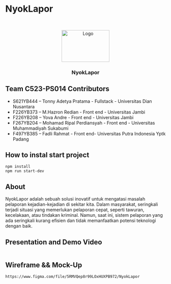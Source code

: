 # NyokLapor

<br />
<p align="center">
  <img src="./src/public/icons/nyoklapor-icon.png" alt="Logo" width="150" height="100">
  <h3 align="center">NyokLapor</h3>
</p>

## Team C523-PS014 Contributors
* S621YB444 – Tonny Adetya Pratama - Fullstack - Universitas Dian Nusantara
* F226YB373 – M.Hazron Redian - Front end - Universitas Jambi
* F226YB208 – Yova Andre - Front end - Universitas Jambi
* F267YB204 – Mohamad Ripal Perdiansyah - Front end - Universitas Muhammadiyah Sukabumi
* F497YB385 – Fadli Rahmat -  Front end- Universitas Putra Indonesia Yptk Padang

## How to instal start project
```
npm install 
npm run start-dev

```

## About
NyokLapor adalah sebuah solusi inovatif untuk mengatasi masalah pelaporan kejadian-kejadian di sekitar kita. Dalam masyarakat, seringkali terjadi situasi yang memerlukan pelaporan cepat, seperti tawuran, kecelakaan, atau tindakan kriminal. Namun, saat ini, sistem pelaporan yang ada seringkali kurang efisien dan tidak memanfaatkan potensi teknologi dengan baik.


## Presentation and Demo Video
```

```
## Wireframe && Mock-Up
```
https://www.figma.com/file/5RMVQep8r99LOxHUXPB972/NyokLapor
```


